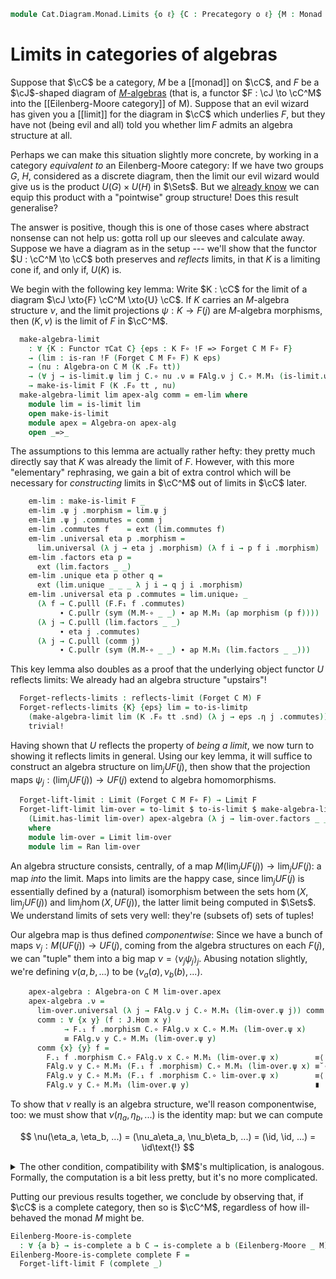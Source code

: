 <!--
```agda
open import Cat.Functor.Equivalence.Complete
open import Cat.Instances.Shape.Terminal
open import Cat.Functor.Conservative
open import Cat.Functor.Equivalence
open import Cat.Diagram.Limit.Base
open import Cat.Diagram.Terminal
open import Cat.Functor.Kan.Base
open import Cat.Diagram.Monad
open import Cat.Prelude

import Cat.Reasoning
```
-->

```agda
module Cat.Diagram.Monad.Limits {o ℓ} {C : Precategory o ℓ} {M : Monad C} where
```

<!--
```agda
private
  module EM = Cat.Reasoning (Eilenberg-Moore C M)
  module C = Cat.Reasoning C
  module M = Monad M

open Algebra-hom
open Algebra-on
```
-->

# Limits in categories of algebras

Suppose that $\cC$ be a category, $M$ be a [[monad]] on $\cC$, and
$F$ be a $\cJ$-shaped diagram of [$M$-algebras][malg] (that is, a
functor $F : \cJ \to \cC^M$ into the [[Eilenberg-Moore category]] of
M). Suppose that an evil wizard has given you a [[limit]] for the diagram
in $\cC$ which underlies $F$, but they have not (being evil and all)
told you whether $\lim F$ admits an algebra structure at all.

[malg]: Cat.Diagram.Monad.html#algebras-over-a-monad

Perhaps we can make this situation slightly more concrete, by working in
a category _equivalent to_ an Eilenberg-Moore category: If we have two
groups $G$, $H$, considered as a discrete diagram, then the limit our
evil wizard would give us is the product $U(G) \times U(H)$ in $\Sets$.
But we [already know] we can equip this product with a "pointwise" group
structure! Does this result generalise?

[already know]: Algebra.Group.Cat.FinitelyComplete.html#direct-products

The answer is positive, though this is one of those cases where abstract
nonsense can not help us: gotta roll up our sleeves and calculate away.
Suppose we have a diagram as in the setup --- we'll show that the
functor $U : \cC^M \to \cC$ both preserves and _reflects_ limits,
in that $K$ is a limiting cone if, and only if, $U(K)$ is.

<!--
```agda
module _ {jo jℓ} {J : Precategory jo jℓ} (F : Functor J (Eilenberg-Moore C M)) where
  private
    module J = Precategory J
    module F = Functor F
    module FAlg j = Algebra-on (F.₀ j .snd)
  open Functor
  open _=>_
```
-->

We begin with the following key lemma: Write $K : \cC$ for the limit of
a diagram $\cJ \xto{F} \cC^M \xto{U} \cC$. If $K$ carries an $M$-algebra
structure $\nu$, and the limit projections $\psi : K \to F(j)$ are
$M$-algebra morphisms, then $(K, \nu)$ is the limit of $F$ in $\cC^M$.

```agda
  make-algebra-limit
    : ∀ {K : Functor ⊤Cat C} {eps : K F∘ !F => Forget C M F∘ F}
    → (lim : is-ran !F (Forget C M F∘ F) K eps)
    → (nu : Algebra-on C M (K .F₀ tt))
    → (∀ j → is-limit.ψ lim j C.∘ nu .ν ≡ FAlg.ν j C.∘ M.M₁ (is-limit.ψ lim j))
    → make-is-limit F (K .F₀ tt , nu)
  make-algebra-limit lim apex-alg comm = em-lim where
    module lim = is-limit lim
    open make-is-limit
    module apex = Algebra-on apex-alg
    open _=>_
```

The assumptions to this lemma are actually rather hefty: they pretty
much directly say that $K$ was already the limit of $F$. However, with
this more "elementary" rephrasing, we gain a bit of extra control which
will be necessary for _constructing_ limits in $\cC^M$ out of limits in
$\cC$ later.

```agda
    em-lim : make-is-limit F _
    em-lim .ψ j .morphism = lim.ψ j
    em-lim .ψ j .commutes = comm j
    em-lim .commutes f    = ext (lim.commutes f)
    em-lim .universal eta p .morphism =
      lim.universal (λ j → eta j .morphism) (λ f i → p f i .morphism)
    em-lim .factors eta p =
      ext (lim.factors _ _)
    em-lim .unique eta p other q =
      ext (lim.unique _ _ _ λ j i → q j i .morphism)
    em-lim .universal eta p .commutes = lim.unique₂ _
      (λ f → C.pulll (F.F₁ f .commutes)
           ∙ C.pullr (sym (M.M-∘ _ _) ∙ ap M.M₁ (ap morphism (p f))))
      (λ j → C.pulll (lim.factors _ _)
           ∙ eta j .commutes)
      (λ j → C.pulll (comm j)
           ∙ C.pullr (sym (M.M-∘ _ _) ∙ ap M.M₁ (lim.factors _ _)))
```

This key lemma also doubles as a proof that the underlying object
functor $U$ reflects limits: We already had an algebra structure
"upstairs"!

```agda
  Forget-reflects-limits : reflects-limit (Forget C M) F
  Forget-reflects-limits {K} {eps} lim = to-is-limitp
    (make-algebra-limit lim (K .F₀ tt .snd) (λ j → eps .η j .commutes))
    trivial!
```

Having shown that $U$ reflects the property of _being a limit_, we now
turn to showing it reflects limits in general. Using our key lemma, it
will suffice to construct an algebra structure on $\lim_j UF(j)$, then
show that the projection maps $\psi_j : (\lim_j UF(j)) \to UF(j)$ extend
to algebra homomorphisms.

```agda
  Forget-lift-limit : Limit (Forget C M F∘ F) → Limit F
  Forget-lift-limit lim-over = to-limit $ to-is-limit $ make-algebra-limit
    (Limit.has-limit lim-over) apex-algebra (λ j → lim-over.factors _ _)
    where
    module lim-over = Limit lim-over
    module lim = Ran lim-over
```

An algebra structure consists, centrally, of a map $M(\lim_j UF(j)) \to
\lim_j UF(j)$: a map _into_ the limit. Maps into limits are the happy
case, since $\lim_j UF(j)$ is essentially defined by a (natural)
isomorphism between the sets $\hom(X, \lim_j UF(j))$ and $\lim_j \hom(X,
UF(j))$, the latter limit being computed in $\Sets$. We understand
limits of sets very well: they're (subsets of) sets of tuples!

Our algebra map is thus defined _componentwise_: Since we have a bunch
of maps $\nu_j : M(UF(j)) \to UF(j)$, coming from the algebra structures
on each $F(j)$, we can "tuple" them into a big map $\nu = \langle \nu_j
\psi_j \rangle _j$. Abusing notation slightly, we're defining $\nu(a, b,
...)$ to be $(\nu_a(a), \nu_b(b), ...)$.

```agda
    apex-algebra : Algebra-on C M lim-over.apex
    apex-algebra .ν =
      lim-over.universal (λ j → FAlg.ν j C.∘ M.M₁ (lim-over.ψ j)) comm where abstract
      comm : ∀ {x y} (f : J.Hom x y)
            → F.₁ f .morphism C.∘ FAlg.ν x C.∘ M.M₁ (lim-over.ψ x)
            ≡ FAlg.ν y C.∘ M.M₁ (lim-over.ψ y)
      comm {x} {y} f =
        F.₁ f .morphism C.∘ FAlg.ν x C.∘ M.M₁ (lim-over.ψ x)        ≡⟨ C.extendl (F.₁ f .commutes) ⟩
        FAlg.ν y C.∘ M.M₁ (F.₁ f .morphism) C.∘ M.M₁ (lim-over.ψ x) ≡˘⟨ C.refl⟩∘⟨ M.M-∘ _ _ ⟩
        FAlg.ν y C.∘ M.M₁ (F.₁ f .morphism C.∘ lim-over.ψ x)        ≡⟨ C.refl⟩∘⟨ ap M.M₁ (lim-over.commutes f) ⟩
        FAlg.ν y C.∘ M.M₁ (lim-over.ψ y)                            ∎
```

To show that $\nu$ really is an algebra structure, we'll reason
componentwise, too: we must show that $\nu(\eta_a, \eta_b, ...)$ is
the identity map: but we can compute

$$
\nu(\eta_a, \eta_b, ...) = (\nu_a\eta_a, \nu_b\eta_b, ...) = (\id, \id, ...) = \id\text{!}
$$

<details>
<summary>
The other condition, compatibility with $M$'s multiplication, is
analogous. Formally, the computation is a bit less pretty, but it's no
more complicated.
</summary>

```agda
    apex-algebra .ν-unit = lim-over.unique₂ _ lim-over.commutes
      (λ j → C.pulll (lim-over.factors _ _)
          ·· C.pullr (sym $ M.unit.is-natural _ _ _)
          ·· C.cancell (FAlg.ν-unit j))
      (λ j → C.idr _)
    apex-algebra .ν-mult = lim-over.unique₂ _
      (λ f → C.pulll $ C.pulll (F.₁ f .commutes)
           ∙ C.pullr (sym (M.M-∘ _ _) ∙ ap M.M₁ (lim-over.commutes f)))
      (λ j → C.pulll (lim-over.factors _ _)
          ·· C.pullr (sym (M.M-∘ _ _) ∙ ap M.M₁ (lim-over.factors _ _) ∙ M.M-∘ _ _)
          ·· C.extendl (FAlg.ν-mult j)
          ·· ap (FAlg.ν j C.∘_) (M.mult.is-natural _ _ _)
          ·· C.assoc _ _ _)
      (λ j → C.pulll (lim-over.factors _ _))
```

</details>

Putting our previous results together, we conclude by observing that, if
$\cC$ is a complete category, then so is $\cC^M$, regardless of how
ill-behaved the monad $M$ might be.

```agda
Eilenberg-Moore-is-complete
  : ∀ {a b} → is-complete a b C → is-complete a b (Eilenberg-Moore _ M)
Eilenberg-Moore-is-complete complete F =
  Forget-lift-limit F (complete _)
```

